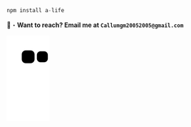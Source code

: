 ```js
npm install a-life
```

📩・**Want to reach? Email me at ``Callumgm20052005@gmail.com``**
 


 <img src="https://github.com/rafaballerini/rafaballerini/blob/output/github-contribution-grid-snake.svg" alt="sneke"></a>
